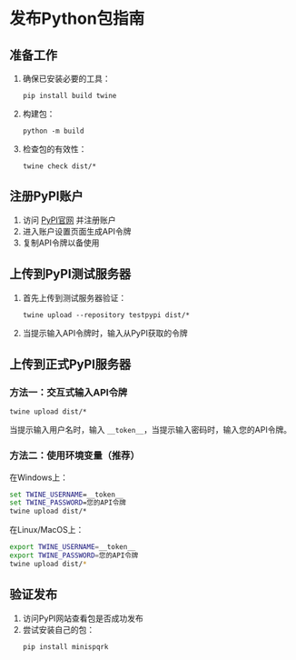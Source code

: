 # 发布Python包指南

## 准备工作

1. 确保已安装必要的工具：
   ```
   pip install build twine
   ```

2. 构建包：
   ```
   python -m build
   ```

3. 检查包的有效性：
   ```
   twine check dist/*
   ```

## 注册PyPI账户

1. 访问 [PyPI官网](https://pypi.org/) 并注册账户
2. 进入账户设置页面生成API令牌
3. 复制API令牌以备使用

## 上传到PyPI测试服务器

1. 首先上传到测试服务器验证：
   ```
   twine upload --repository testpypi dist/*
   ```
   
2. 当提示输入API令牌时，输入从PyPI获取的令牌

## 上传到正式PyPI服务器

### 方法一：交互式输入API令牌
```
twine upload dist/*
```
当提示输入用户名时，输入 `__token__`，当提示输入密码时，输入您的API令牌。

### 方法二：使用环境变量（推荐）
在Windows上：
```cmd
set TWINE_USERNAME=__token__
set TWINE_PASSWORD=您的API令牌
twine upload dist/*
```

在Linux/MacOS上：
```bash
export TWINE_USERNAME=__token__
export TWINE_PASSWORD=您的API令牌
twine upload dist/*
```

## 验证发布

1. 访问PyPI网站查看包是否成功发布
2. 尝试安装自己的包：
   ```
   pip install minispqrk
   ```